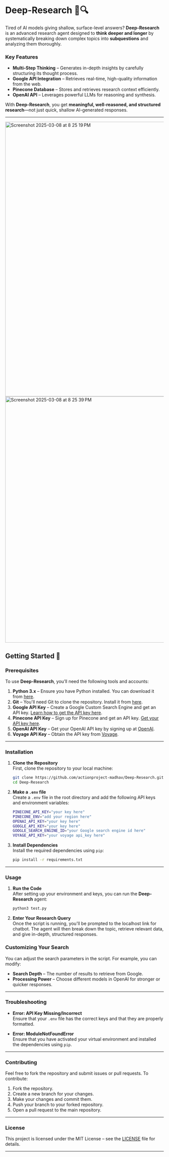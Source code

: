 # **Deep-Research** 🧠🔍

Tired of AI models giving shallow, surface-level answers? **Deep-Research** is an advanced research agent designed to **think deeper and longer** by systematically breaking down complex topics into **subquestions** and analyzing them thoroughly.

### **Key Features**
- **Multi-Step Thinking** – Generates in-depth insights by carefully structuring its thought process.
-  **Google API Integration** – Retrieves real-time, high-quality information from the web.
-  **Pinecone Database** – Stores and retrieves research context efficiently.
-  **OpenAI API** – Leverages powerful LLMs for reasoning and synthesis.

With **Deep-Research**, you get **meaningful, well-reasoned, and structured research**—not just quick, shallow AI-generated responses.

---
<img width="869" alt="Screenshot 2025-03-08 at 8 25 19 PM" src="https://github.com/user-attachments/assets/d4c05842-fc17-487a-89e0-46728888c06a" />
<img width="779" alt="Screenshot 2025-03-08 at 8 25 39 PM" src="https://github.com/user-attachments/assets/04a76c1a-3e11-45fb-8290-5a2ac298c260" />




## **Getting Started** 🚀

### **Prerequisites**  
To use **Deep-Research**, you’ll need the following tools and accounts:

1. **Python 3.x** – Ensure you have Python installed. You can download it from [here](https://www.python.org/downloads/).
2. **Git** – You'll need Git to clone the repository. Install it from [here](https://git-scm.com/downloads).
3. **Google API Key** – Create a Google Custom Search Engine and get an API key. [Learn how to get the API key here](https://developers.google.com/custom-search/v1/overview).
4. **Pinecone API Key** – Sign up for Pinecone and get an API key. [Get your API key here](https://www.pinecone.io/start/).
5. **OpenAI API Key** – Get your OpenAI API key by signing up at [OpenAI](https://beta.openai.com/signup/).
6. **Voyage API Key** – Obtain the API key from [Voyage](https://www.voyage.com).

---

### **Installation**

1. **Clone the Repository**  
   First, clone the repository to your local machine:
   ```bash
   git clone https://github.com/actionproject-madhav/Deep-Research.git
   cd Deep-Research
   ```

2. **Make a `.env` file**  
   Create a `.env` file in the root directory and add the following API keys and environment variables:
   ```bash
   PINECONE_API_KEY="your key here"
   PINECONE_ENV="add your region here"
   OPENAI_API_KEY="your key here"
   GOOGLE_API_KEY="your key here"
   GOOGLE_SEARCH_ENGINE_ID="your Google search engine id here"
   VOYAGE_API_KEY="your voyage api_key here"
   ```

3. **Install Dependencies**  
   Install the required dependencies using `pip`:
   ```bash
   pip install -r requirements.txt
   ```

---

### **Usage**

1. **Run the Code**  
   After setting up your environment and keys, you can run the **Deep-Research** agent:
   ```bash
   python3 test.py
   ```

2. **Enter Your Research Query**  
   Once the script is running, you'll be prompted to the localhost link for chatbot. The agent will then break down the topic, retrieve relevant data, and give in-depth, structured responses.


### **Customizing Your Search**  
You can adjust the search parameters in the script. For example, you can modify:
- **Search Depth** – The number of results to retrieve from Google.
- **Processing Power** – Choose different models in OpenAI for stronger or quicker responses.


---

### **Troubleshooting**

- **Error: API Key Missing/Incorrect**  
  Ensure that your `.env` file has the correct keys and that they are properly formatted.
  
- **Error: ModuleNotFoundError**  
  Ensure that you have activated your virtual environment and installed the dependencies using `pip`.

---

### **Contributing**

Feel free to fork the repository and submit issues or pull requests. To contribute:
1. Fork the repository.
2. Create a new branch for your changes.
3. Make your changes and commit them.
4. Push your branch to your forked repository.
5. Open a pull request to the main repository.

---

### **License**

This project is licensed under the MIT License – see the [LICENSE](LICENSE) file for details.

---



